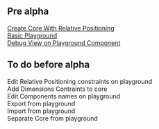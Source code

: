 ## Pre alpha

[Create Core With Relative Positioning](3b16d54955208c9cc4a934cb94cb82c11321d9bf)  
[Basic Playground](bbdf3fdffabc7fdc5d964c456d785d2f25c4e354)  
[Debug View on Playground Component](c6372e42a4b42b642fc2766d11a65d630203bf96)  

## To do before alpha

Edit Relative Positioning constraints on playground  
Add Dimensions Contraints to core  
Edit Components names on playground  
Export from playground  
Import from playground  
Separate Core from playground  